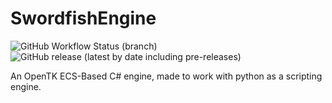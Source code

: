# SwordfishEngine
![GitHub Workflow Status (branch)](https://img.shields.io/github/workflow/status/kofu145/SwordfishEngine/.NET/main?logo=github)
![GitHub release (latest by date including pre-releases)](https://img.shields.io/github/v/release/kofu145/SwordfishEngine?include_prereleases)

 An OpenTK ECS-Based C# engine, made to work with python as a scripting engine.
